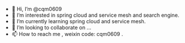 - 👋 Hi, I’m @cqm0609
- 👀 I’m interested in spring cloud and service mesh and search engine.
- 🌱 I’m currently learning spring cloud and service mesh.
- 💞️ I’m looking to collaborate on ...
- 📫 How to reach me , weixin code: cqm0609  .

<!---
cqm0609/cqm0609 is a ✨ special ✨ repository because its `README.md` (this file) appears on your GitHub profile.
You can click the Preview link to take a look at your changes.
--->
